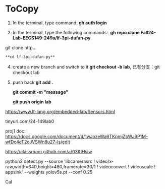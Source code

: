 # ToCopy


1. In the terminal, type command: **gh auth login**

2. In the terminal, type the following commands: 
**gh repo clone Fall24-Lab-EECS149-249a/lf-3pi-dufan-py**

git clone http...

    **cd lf-3pi-dufan-py**
4. create a new branch and switch to it **git checkout -b lab<x>**, 已有分支：git checkout lab
5. push back  **git add .**


      **git commit -m "message"**

   
      **git push origin lab<x>**

   
https://www.lf-lang.org/embedded-lab/Sensors.html 


tinyurl.com/24-149lab0


proj1 doc: https://docs.google.com/document/d/1wJozeWa6TKpmjZbWJ9P1M-wfDc4eT2cJVSWn8u27-ls/edit


https://classroom.github.com/a/03KlHsiw


python3 detect.py --source 'libcamerasrc ! video/x-raw,width=640,height=480,framerate=30/1 ! videoconvert ! videoscale ! appsink' --weights yolov5s.pt --conf 0.25



Cal

  
